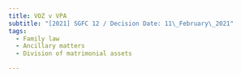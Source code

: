 ```yaml
---
title: VOZ v VPA
subtitle: "[2021] SGFC 12 / Decision Date: 11\_February\_2021"
tags:
  - Family law
  - Ancillary matters
  - Division of matrimonial assets

---
```

